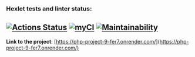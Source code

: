 ### Hexlet tests and linter status:
[![Actions Status](https://github.com/AlexeyGorc/php-project-9/actions/workflows/hexlet-check.yml/badge.svg)](https://github.com/AlexeyGorc/php-project-9/actions)
[![myCI](https://github.com/AlexeyGorc/php-project-9/actions/workflows/myCI.yml/badge.svg)](https://github.com/AlexeyGorc/php-project-9/actions/workflows/myCI.yml)
[![Maintainability](https://api.codeclimate.com/v1/badges/030809e4a3051ad27255/maintainability)](https://codeclimate.com/github/AlexeyGorc/php-project-9/maintainability)
---
**Link to the project**: [https://php-project-9-fer7.onrender.com/](https://php-project-9-fer7.onrender.com/)